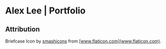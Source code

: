# Alex Lee | Portfolio

## Attribution

Briefcase Icon by [smashicons](https://www.flaticon.com/authors/smashicons) from [www.flaticon.com](www.flaticon.com).
